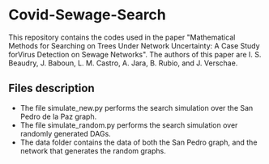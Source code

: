 # Covid-Sewage-Search

This repository contains the codes used in the paper "Mathematical Methods for Searching on Trees Under Network Uncertainty: A Case Study forVirus Detection on Sewage Networks". The authors of this paper are I. S. Beaudry, J. Baboun, L. M. Castro, A. Jara, B. Rubio, and J. Verschae.

## Files description

- The file simulate_new.py performs the search simulation over the San Pedro de la Paz graph.
- The file simulate_random.py performs the search simulation over randomly generated DAGs.
- The data folder contains the data of both the San Pedro graph, and the network that generates the random graphs.
